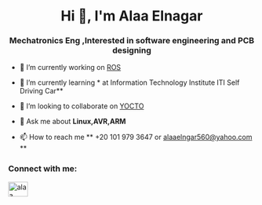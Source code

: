 <h1 align="center">Hi 👋, I'm Alaa Elnagar</h1>
<h3 align="center">Mechatronics Eng ,Interested in software engineering and PCB designing</h3>

- 🔭 I’m currently working on [ROS](https://classroom.udacity.com/nanodegrees/nd209-ent)

- 🌱 I’m currently learning * at Information Technology Institute ITI Self Driving Car**

- 👯 I’m looking to collaborate on [YOCTO](https://www.youtube.com/watch?v=LtfybKG5Y8A)

- 💬 Ask me about **Linux,AVR,ARM**

- 📫 How to reach me ** +20 101 979 3647 or alaaelngar560@yahoo.com  **

<h3 align="left">Connect with me:</h3>
<p align="left">
<a href="https://www.linkedin.com/in/alaa-elnagar-364126113/" target="blank"><img align="center" src="https://cdn.jsdelivr.net/npm/simple-icons@3.0.1/icons/linkedin.svg" alt="alaa elnagar" height="30" width="40" /></a>
</p>

